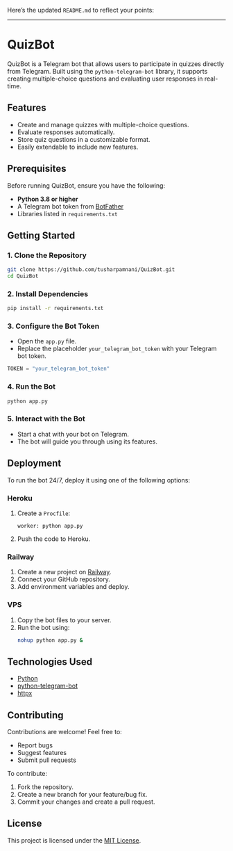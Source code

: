 Here’s the updated `README.md` to reflect your points:

---

# QuizBot

QuizBot is a Telegram bot that allows users to participate in quizzes directly from Telegram. Built using the `python-telegram-bot` library, it supports creating multiple-choice questions and evaluating user responses in real-time.

## Features

- Create and manage quizzes with multiple-choice questions.
- Evaluate responses automatically.
- Store quiz questions in a customizable format.
- Easily extendable to include new features.

## Prerequisites

Before running QuizBot, ensure you have the following:

- **Python 3.8 or higher**
- A Telegram bot token from [BotFather](https://core.telegram.org/bots#botfather)
- Libraries listed in `requirements.txt`

## Getting Started

### 1. Clone the Repository

```bash
git clone https://github.com/tusharpamnani/QuizBot.git
cd QuizBot
```

### 2. Install Dependencies

```bash
pip install -r requirements.txt
```

### 3. Configure the Bot Token

- Open the `app.py` file.
- Replace the placeholder `your_telegram_bot_token` with your Telegram bot token.

```python
TOKEN = "your_telegram_bot_token"
```

### 4. Run the Bot

```bash
python app.py
```

### 5. Interact with the Bot

- Start a chat with your bot on Telegram.
- The bot will guide you through using its features.

## Deployment

To run the bot 24/7, deploy it using one of the following options:

### Heroku
1. Create a `Procfile`:
   ```
   worker: python app.py
   ```
2. Push the code to Heroku.

### Railway
1. Create a new project on [Railway](https://railway.app/).
2. Connect your GitHub repository.
3. Add environment variables and deploy.

### VPS
1. Copy the bot files to your server.
2. Run the bot using:
   ```bash
   nohup python app.py &
   ```

## Technologies Used

- [Python](https://www.python.org/)
- [python-telegram-bot](https://github.com/python-telegram-bot/python-telegram-bot)
- [httpx](https://www.python-httpx.org/)

## Contributing

Contributions are welcome! Feel free to:

- Report bugs
- Suggest features
- Submit pull requests

To contribute:
1. Fork the repository.
2. Create a new branch for your feature/bug fix.
3. Commit your changes and create a pull request.

## License

This project is licensed under the [MIT License](LICENSE).
